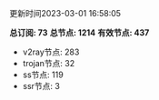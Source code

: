更新时间2023-03-01 16:58:05

**总订阅: 73**
**总节点: 1214**
**有效节点: 437**
- v2ray节点: 283
- trojan节点: 32
- ss节点: 119
- ssr节点: 3
